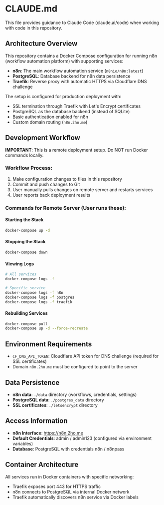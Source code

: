 # CLAUDE.md

This file provides guidance to Claude Code (claude.ai/code) when working with code in this repository.

## Architecture Overview

This repository contains a Docker Compose configuration for running n8n (workflow automation platform) with supporting services:

- **n8n**: The main workflow automation service (`n8nio/n8n:latest`)
- **PostgreSQL**: Database backend for n8n data persistence
- **Traefik**: Reverse proxy with automatic HTTPS via Cloudflare DNS challenge

The setup is configured for production deployment with:
- SSL termination through Traefik with Let's Encrypt certificates
- PostgreSQL as the database backend (instead of SQLite)
- Basic authentication enabled for n8n
- Custom domain routing (`n8n.2ho.me`)

## Development Workflow

**IMPORTANT**: This is a remote deployment setup. Do NOT run Docker commands locally.

### Workflow Process:
1. Make configuration changes to files in this repository
2. Commit and push changes to Git
3. User manually pulls changes on remote server and restarts services
4. User reports back deployment results

### Commands for Remote Server (User runs these):

#### Starting the Stack
```bash
docker-compose up -d
```

#### Stopping the Stack
```bash
docker-compose down
```

#### Viewing Logs
```bash
# All services
docker-compose logs -f

# Specific service
docker-compose logs -f n8n
docker-compose logs -f postgres
docker-compose logs -f traefik
```

#### Rebuilding Services
```bash
docker-compose pull
docker-compose up -d --force-recreate
```

## Environment Requirements

- `CF_DNS_API_TOKEN`: Cloudflare API token for DNS challenge (required for SSL certificates)
- Domain `n8n.2ho.me` must be configured to point to the server

## Data Persistence

- **n8n data**: `./data` directory (workflows, credentials, settings)
- **PostgreSQL data**: `./postgres_data` directory
- **SSL certificates**: `./letsencrypt` directory

## Access Information

- **n8n Interface**: https://n8n.2ho.me
- **Default Credentials**: admin / admin123 (configured via environment variables)
- **Database**: PostgreSQL with credentials n8n / n8npass

## Container Architecture

All services run in Docker containers with specific networking:
- Traefik exposes port 443 for HTTPS traffic
- n8n connects to PostgreSQL via internal Docker network
- Traefik automatically discovers n8n service via Docker labels